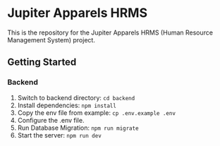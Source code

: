 # Jupiter Apparels HRMS

This is the repository for the Jupiter Apparels HRMS (Human Resource Management System) project.

## Getting Started

### Backend

1. Switch to backend directory: `cd backend`
2. Install dependencies: `npm install`
3. Copy the env file from example: `cp .env.example .env`
4. Configure the .env file.
5. Run Database Migration: `npm run migrate`
6. Start the server: `npm run dev`
